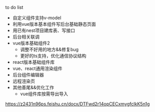 to do list
* 自定义组件支持v-model
* 利用vue版本基本组件写后台基础静态页面
* 用已有nest项目建库表、写接口
* 后台相关联调
* vue版本基础组件2
  * 调整不好用的地方&&修复bug
  * 更好的ts支持，优化通信协议结构
* react版本基础组件库
* vue、react通用渲染组件
* 后台组件编辑器
* 远程渲染页
* 其他善尾&&优化工作
  * vue组件库按需导出导入

<!-- 设计文档 -->
https://z2431n96ps.feishu.cn/docx/DTFwd2r14opCECxmygfclkK5n1g